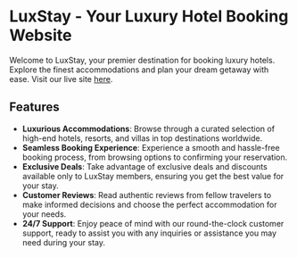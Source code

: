 # LuxStay - Your Luxury Hotel Booking Website

Welcome to LuxStay, your premier destination for booking luxury hotels. Explore the finest accommodations and plan your dream getaway with ease. Visit our live site [here](https://hotelbooking-bb5b1.web.app).

## Features

- **Luxurious Accommodations**: Browse through a curated selection of high-end hotels, resorts, and villas in top destinations worldwide.
- **Seamless Booking Experience**: Experience a smooth and hassle-free booking process, from browsing options to confirming your reservation.
- **Exclusive Deals**: Take advantage of exclusive deals and discounts available only to LuxStay members, ensuring you get the best value for your stay.
- **Customer Reviews**: Read authentic reviews from fellow travelers to make informed decisions and choose the perfect accommodation for your needs.
- **24/7 Support**: Enjoy peace of mind with our round-the-clock customer support, ready to assist you with any inquiries or assistance you may need during your stay.
